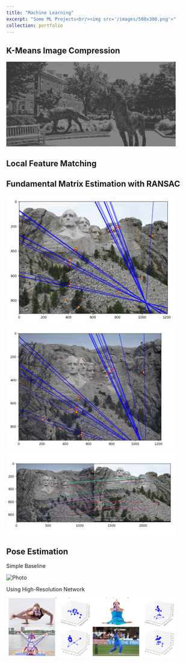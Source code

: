 ```yaml
---
title: "Machine Learning"
excerpt: "Some ML Projects<br/><img src='/images/500x300.png'>"
collection: portfolio
---
```



## K-Means Image Compression

<img src="https://github.com/sportsunrahul/sportsunrahul.github.io/blob/master/images/project/compressed_image0_R1.0.jpg?raw=true" alt="Photo" style="width: 450px;"/> 

## Local Feature Matching


## Fundamental Matrix Estimation with RANSAC

<img src="https://github.com/sportsunrahul/sportsunrahul.github.io/blob/master/images/project/mr1.PNG?raw=true" alt="Photo" style="width: 450px;"/>
<img src="https://github.com/sportsunrahul/sportsunrahul.github.io/blob/master/images/project/mr2.PNG?raw=true" alt="Photo" style="width: 450px;"/> 

<img src="https://github.com/sportsunrahul/sportsunrahul.github.io/blob/master/images/project/mr3.PNG?raw=true" alt="Photo" style="width: 450px;"/> 



## Pose Estimation

Simple Baseline

<img src="https://github.com/sportsunrahul/sportsunrahul.github.io/blob/master/images/project/posebaseline.PNG?raw=true" alt="Photo" style="width: 450px;"/> 

Using High-Resolution Network

<img src="https://github.com/sportsunrahul/sportsunrahul.github.io/blob/master/images/project/posehr.PNG?raw=true" alt="Photo" style="width: 450px;"/> 
